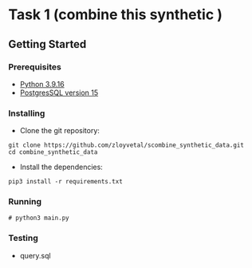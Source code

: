 # Task 1 (combine this synthetic )


## Getting Started

### Prerequisites

* [Python 3.9.16](https://www.python.org/downloads/release/python-3916/)
* [PostgresSQL version 15](https://www.postgresql.org/download/)

### Installing

* Clone the git repository:

```
git clone https://github.com/zloyvetal/scombine_synthetic_data.git
cd combine_synthetic_data
```

* Install the dependencies:

```
pip3 install -r requirements.txt
```


### Running

```
# python3 main.py

```

### Testing

* query.sql
